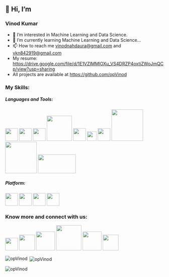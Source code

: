 ## 👋 Hi, I’m <h3>Vinod Kumar</h3>
- 👀 I’m interested in Machine Learning and Data Science.
- 🌱 I’m currently learning Machine Learning and Data Science...
- 📫 How to reach me vinodnahdaura@gmail.com and vkn842919@gmail.com
- My resume: https://drive.google.com/file/d/1E1VZIMMlOXu_VS4DRZP4oxtjZWoJmQCp/view?usp=sharing
- All projects are available at https://github.com/opVinod
 ### My Skills:
 ##### Languages and Tools:
 <img src="https://tse4.mm.bing.net/th/id/OIP.H68Hker9jZ_b4kyr_sMDygHaHa?pid=ImgDet&rs=1" width=40px>   <img src="https://seeklogo.com/images/P/python-logo-A32636CAA3-seeklogo.com.png" width=40px>   <img src="https://e7.pngegg.com/pngimages/465/779/png-clipart-blue-and-white-c-logo-the-c-programming-language-computer-programming-computer-icons-programmer-blue-angle.png" width=40px>   <img src="https://logos-download.com/wp-content/uploads/2016/05/MySQL_logo_logotype.png" width=80px>   <img src="https://p7.hiclipart.com/preview/1005/511/631/web-development-html-logo-world-wide-web-consortium-create-html-signature.jpg" width=40px>   <img src="https://cdn.freebiesupply.com/logos/large/2x/css-3-logo-png-transparent.png" width=30px>   <img src="https://th.bing.com/th/id/R.3462037553fabf0f6e7bf0fe9ab11515?rik=0Ubh3aP6JzCPcw&riu=http%3a%2f%2fpngimg.com%2fuploads%2fgithub%2fgithub_PNG40.png&ehk=vDH1g6b2G5qphfQR7RsUJ7HmqSSwIMycien%2fvBj03ZU%3d&risl=&pid=ImgRaw&r=0" width=40px>   <img src="https://www.bing.com/th?id=OIP.l3h2m6ioYr67FT-7t2la0gHaC9&w=350&h=140&c=8&rs=1&qlt=90&o=6&dpr=1.3&pid=3.1&rm=2" width=100px>   <img src="https://www.bing.com/th?id=A43b286a3a0e5927af45a082e58bc4c4c&w=188&h=132&c=7&o=6&dpr=1.3&pid=SANGAM" width=100px> 
 <img src="https://cdn.freebiesupply.com/logos/large/2x/flask-logo-svg-vector.svg" width=120px height=60px>
 ##### Platform:
 <img src="https://www.bing.com/th?id=OIP.d_xZ4gKZHFHiWabkFyfn3AHaGi&w=266&h=234&c=8&rs=1&qlt=90&o=6&dpr=1.3&pid=3.1&rm=2" width=40px>   <img src="https://1000logos.net/wp-content/uploads/2017/03/LINUX-LOGO.png" width=40px>   <img src="https://www.bing.com/th?id=OIP.8nAVT4tTnoeqVj4ScdzPiwHaHY&w=250&h=249&c=8&rs=1&qlt=90&o=6&dpr=1.3&pid=3.1&rm=2" width=40px>   <img src="https://cracksaw.com/wp-content/uploads/2020/08/pycharm_logo_300x300-1.png" width=40px>
### Know more and connect with us:
<a href="https://leetcode.com/vinod006/"><img src="https://leetcode.com/static/images/LeetCode_logo.png" width=40px></a>  <a href="https://www.codechef.com/users/vinod008"><img src="https://www.bing.com/th?id=A38b009ebe4dda480e477cc8f172a0945&w=148&h=148&c=7&o=6&dpr=1.3&pid=SANGAM" width=50px></a>  <a href="https://www.linkedin.com/in/vinod-kumar-875b07197/"><img src="https://th.bing.com/th/id/R.14f8d0d8ea255a03471032d79087fdf0?rik=Jcph23UZL08iCA&riu=http%3a%2f%2f1000logos.net%2fwp-content%2fuploads%2f2017%2f03%2fColor-of-the-LinkedIn-Logo.jpg&ehk=hT5Ibkg%2fFPa%2f7TPm%2fs2TP8Fxdd7ySQQBuZmn88xh5j0%3d&risl=&pid=ImgRaw&r=0" width=60px></a>  <a href="https://www.hackerrank.com/vinodnahdaura?hr_r=1"><img src="https://www.iconbolt.com/preview/facebook/font-awesome-brands/hackerrank.svg" width=80px></a>  <a href="https://www.interviewbit.com/profile/vinod-kumar_166"><img src="https://www.bing.com/th?id=OIP.GDopL-7rnMesm8bafmdkEwHaHa&w=96&h=100&c=8&rs=1&qlt=90&o=6&dpr=1.3&pid=3.1&rm=2" width=60px></a>  <a href="https://www.instagram.com/royal_vinod_2.0/"> <img src="https://tse1.mm.bing.net/th/id/OIP._a88_9QhDjq6zzBZON9vsAHaHW?w=166&h=189&c=7&r=0&o=5&dpr=1.3&pid=1.7" width=50px></a> 


<p><img align="left" src="https://github-readme-stats.vercel.app/api/top-langs?username=opVinod&show_icons=true&locale=en&layout=compact" alt="opVinod" /></p>


<p>&nbsp;<img align="center" src="https://github-readme-stats.vercel.app/api?username=opVinod&show_icons=true&locale=en" alt="opVinod" /></p>

<p><img align="center" src="https://github-readme-streak-stats.herokuapp.com/?user=opVinod&" alt="opVinod" /></p>

